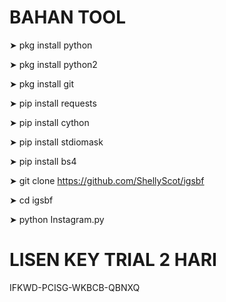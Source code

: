 # BAHAN TOOL

➤ pkg install python

➤ pkg install python2

➤ pkg install git

➤ pip install requests

➤ pip install cython

➤ pip install stdiomask

➤ pip install bs4

➤ git clone https://github.com/ShellyScot/igsbf

➤ cd igsbf

➤ python Instagram.py

# LISEN KEY TRIAL 2 HARI

IFKWD-PCISG-WKBCB-QBNXQ
